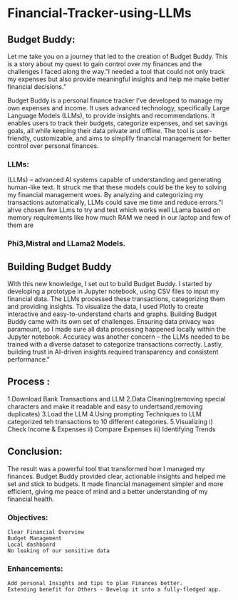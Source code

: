 # Financial-Tracker-using-LLMs

## Budget Buddy:

Let me take you on a journey that led to the creation of Budget Buddy. This is a story about my quest to gain control over my finances and the challenges I faced along the way."I needed a tool that could not only track my expenses but also provide meaningful insights and help me make better financial decisions."

Budget Buddy is a personal finance tracker I've developed to manage my own expenses and income. It uses advanced technology, specifically Large Language Models (LLMs), to provide insights and recommendations. It enables users to track their budgets, categorize expenses, and set savings goals, all while keeping their data private and offline. The tool is user-friendly, customizable, and aims to simplify financial management for better control over personal finances.
### LLMs:
(LLMs) – advanced AI systems capable of understanding and generating human-like text. It struck me that these models could be the key to solving my financial management woes. By analyzing and categorizing my transactions automatically, LLMs could save me time and reduce errors."I ahve chosen few LLms to try and test which works well LLama based on  memory requirements like how much RAM we need in our laptop and few of them are 
### Phi3,Mistral and LLama2 Models.

## Building Budget Buddy
With this new knowledge, I set out to build Budget Buddy. I started by developing a prototype in Jupyter notebook, using CSV files to input my financial data. The LLMs processed these transactions, categorizing them and providing insights. To visualize the data, I used Plotly to create interactive and easy-to-understand charts and graphs.
Building Budget Buddy came with its own set of challenges. Ensuring data privacy was paramount, so I made sure all data processing happened locally within the Jupyter notebook. Accuracy was another concern – the LLMs needed to be trained with a diverse dataset to categorize transactions correctly. Lastly, building trust in AI-driven insights required transparency and consistent performance."

## Process :

1.Download  Bank Transactions and LLM
2.Data Cleaning(removing special characters and make it readable and easy to undertsand,removing duplicates)
3.Load the LLM 
4.Using prompting Techniques to LLM categorized teh transactions to 10 different categories.
5.Visualizing   i) Check Income & Expenses
               ii) Compare Expenses
              iii) Identifying Trends

## Conclusion:

The result was a powerful tool that transformed how I managed my finances. Budget Buddy provided clear, actionable insights and helped me set and stick to budgets. It made financial management simpler and more efficient, giving me peace of mind and a better understanding of my financial health.

### Objectives:
    Clear Financial Overview 
    Budget Management
    Local dashboard
    No leaking of our sensitive data

### Enhancements:
    Add personal Insights and tips to plan Finances better.
    Extending benefit for Others - Develop it into a fully-fledged app.








